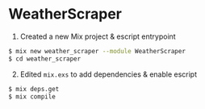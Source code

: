 # WeatherScraper

1. Created a new Mix project & escript entrypoint
```bash
$ mix new weather_scraper --module WeatherScraper
$ cd weather_scraper
```

2. Edited `mix.exs` to add dependencies & enable escript
```bash
$ mix deps.get
$ mix compile
```
